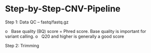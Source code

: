 # Step-by-Step-CNV-Pipeline

Step 1: Data QC – fastq/fastq.gz

o   Base quality (BQ) score = Phred score. Base quality is important for variant calling.
o   Q20 and higher is generally a good score

Step 2: Trimming 


